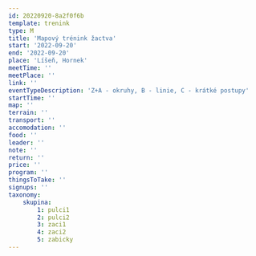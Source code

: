 ```yaml
---
id: 20220920-8a2f0f6b
template: trenink
type: M
title: 'Mapový trénink žactva'
start: '2022-09-20'
end: '2022-09-20'
place: 'Líšeň, Hornek'
meetTime: ''
meetPlace: ''
link: ''
eventTypeDescription: 'Z+A - okruhy, B - linie, C - krátké postupy'
startTime: ''
map: ''
terrain: ''
transport: ''
accomodation: ''
food: ''
leader: ''
note: ''
return: ''
price: ''
program: ''
thingsToTake: ''
signups: ''
taxonomy:
    skupina:
        1: pulci1
        2: pulci2
        3: zaci1
        4: zaci2
        5: zabicky
---
```


